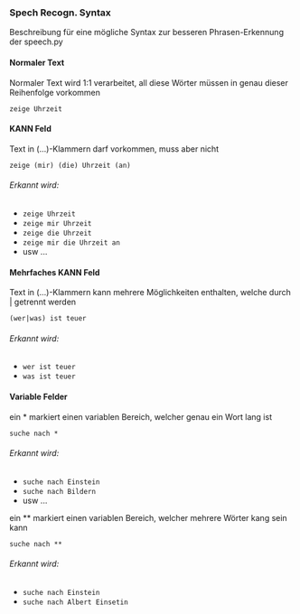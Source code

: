 ### Spech Recogn. Syntax

Beschreibung für eine mögliche Syntax zur besseren Phrasen-Erkennung der speech.py



#### Normaler Text
Normaler Text wird 1:1 verarbeitet, all diese Wörter müssen in genau dieser Reihenfolge vorkommen

`zeige Uhrzeit`



#### KANN Feld
Text in (...)-Klammern darf vorkommen, muss aber nicht

`zeige (mir) (die) Uhrzeit (an)`

###### Erkannt wird:
- `zeige Uhrzeit`
- `zeige mir Uhrzeit`
- `zeige die Uhrzeit`
- `zeige mir die Uhrzeit an`
- usw ...



#### Mehrfaches KANN Feld
Text in (...)-Klammern kann mehrere Möglichkeiten enthalten, welche durch | getrennt werden

`(wer|was) ist teuer`

###### Erkannt wird:
- `wer ist teuer`
- `was ist teuer`


#### Variable Felder
ein * markiert einen variablen Bereich, welcher genau ein Wort lang ist

`suche nach *`

###### Erkannt wird:
- `suche nach Einstein`
- `suche nach Bildern`
- usw ...

ein ** markiert einen variablen Bereich, welcher mehrere Wörter kang sein kann

`suche nach **`

###### Erkannt wird:
- `suche nach Einstein`
- `suche nach Albert Einsetin`
